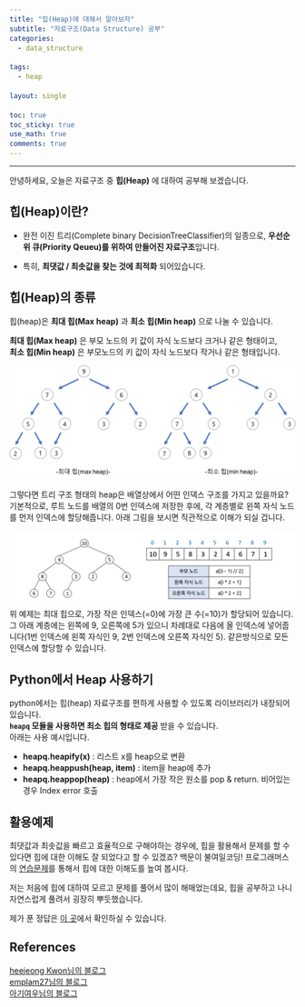 ```yaml
---
title: "힙(Heap)에 대해서 알아보자"
subtitle: "자료구조(Data Structure) 공부"
categories:
  - data_structure

tags:
  - heap

layout: single

toc: true
toc_sticky: true
use_math: true
comments: true
---
```


---

안녕하세요, 오늘은 자료구조 중 **힙(Heap)** 에 대하여 공부해 보겠습니다.

## 힙(Heap)이란?

- 완전 이진 트리(Complete binary DecisionTreeClassifier)의 일종으로, **우선순위 큐(Priority Qeueu)를 위하여 만들어진 자료구조**입니다.  

- 특히, **최댓값 / 최솟값을 찾는 것에 최적화** 되어있습니다.


## 힙(Heap)의 종류
힙(heap)은 **최대 힙(Max heap)** 과 **최소 힙(Min heap)** 으로 나눌 수 있습니다.

**최대 힙(Max heap)** 은 부모 노드의 키 값이 자식 노드보다 크거나 같은 형태이고,  
**최소 힙(Min heap)** 은 부모노드의 키 값이 자식 노드보다 작거나 같은 형태입니다.  

![](/images/heap/heap.png)

그렇다면 트리 구조 형태의 heap은 배열상에서 어떤 인덱스 구조를 가지고 있을까요?
기본적으로, 루트 노드를 배열의 0번 인덱스에 저장한 후에, 각 계층별로 왼쪽 자식 노드를 먼저 인덱스에 할당해줍니다. 아래 그림을 보시면 직관적으로 이해가 되실 겁니다.

![](/images/heap/heap_index.png)
위 예제는 최대 힙으로, 가장 작은 인덱스(=0)에 가장 큰 수(=10)가 할당되어 있습니다.
그 아래 계층에는 왼쪽에 9, 오른쪽에 5가 있으니 차례대로 다음에 올 인덱스에 넣어줍니다(1번 인덱스에 왼쪽 자식인 9, 2번 인덱스에 오른쪽 자식인 5). 같은방식으로 모든 인덱스에 할당할 수 있습니다.

## Python에서 Heap 사용하기
python에서는 힙(heap) 자료구조를 편하게 사용할 수 있도록 라이브러리가 내장되어 있습니다.  
**`heapq` 모듈을 사용하면 최소 힙의 형태로 제공** 받을 수 있습니다.  
아래는 사용 예시입니다.

- **heapq.heapify(x)** : 리스트 x를 heap으로 변환
- **heapq.heappush(heap, item)** : item을 heap에 추가
- **heapq.heappop(heap)** : heap에서 가장 작은 원소를 pop & return. 비어있는 경우 Index error 호출

## 활용예제
최댓값과 최솟값을 빠르고 효율적으로 구해야하는 경우에, 힙을 활용해서 문제를 할 수 있다면 힙에 대한 이해도 잘 되었다고 할 수 있겠죠? 백문이 불여일코딩! 프로그래머스의 [연습문제](https://programmers.co.kr/learn/courses/30/lessons/42626)를 통해서 힙에 대한 이해도를 높여 봅시다.

저는 처음에 힙에 대하여 모르고 문제를 풀어서 많이 해매었는데요, 힙을 공부하고 나니 자연스럽게 풀려서 굉장히 뿌듯했습니다.

제가 푼 정답은 [이 곳](https://kthworks.github.io/basic/%EB%8D%94-%EB%A7%B5%EA%B2%8C/)에서 확인하실 수 있습니다.


## References
[heejeong Kwon님의 블로그](https://gmlwjd9405.github.io/2018/05/10/data-structure-heap.html)  
[emplam27님의 블로그](https://velog.io/@emplam27/%EC%9E%90%EB%A3%8C%EA%B5%AC%EC%A1%B0-%EA%B7%B8%EB%A6%BC%EC%9C%BC%EB%A1%9C-%EC%95%8C%EC%95%84%EB%B3%B4%EB%8A%94-%ED%9E%99Heap)   
[아기여우님의 블로그](https://littlefoxdiary.tistory.com/3)
